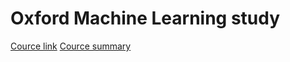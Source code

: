 Oxford Machine Learning study
=============================

[Cource link](https://www.cs.ox.ac.uk/people/nando.defreitas/machinelearning/)
[Cource summary](https://docs.google.com/document/d/1FNJlbf5qa0cbskKBnF8M0MXe3KggDCmaZDB1Ewj5sf8/edit#heading=h.hc4h572v25dr)
